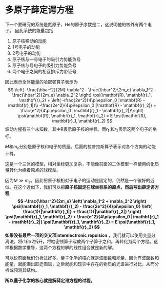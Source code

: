 # 多原子薛定谔方程

下一个要研究的系统是氦原子，He的原子序数是二，这说明他的核外有两个电子。 因此系统的能量包括

1. 原子核移动的动能
2. 1号电子的动能
3. 2号电子的动能
4. 原子核与一号电子的吸引力势能负号
5. 原子核与号电子的吸引力势能负号
6. 两个电子之间的相互排斥力带证号

因此表示全体能量的哈密顿算子表示为
$$
\left( -\frac{\hbar^2}{2M} \nabla^2 - \frac{\hbar^2}{2m_e} \nabla_1^2 - \frac{\hbar^2}{2m_e} \nabla_2^2 \right) \psi(\mathbf{R}, \mathbf{r}_1, \mathbf{r}_2) + \left( -\frac{2e^2}{4\pi\epsilon_0 |\mathbf{R} - \mathbf{r}_1|}\\ 
-\frac{2e^2}{4\pi\epsilon_0 |\mathbf{R} - \mathbf{r}_2|} + \frac{e^2}{4\pi\epsilon_0 |\mathbf{r}_1 - \mathbf{r}_2|}\right)  \psi(\mathbf{R}, \mathbf{r}_1, \mathbf{r}_2) = E \psi(\mathbf{R}, \mathbf{r}_1, \mathbf{r}_2)
$$
波动方程有三个未知数，其中R表示原子核的坐标，而$r_1$ 和$r_2$表示这两个电子的坐标。

$M$和$m_e$分别是原子核和电子的质量。后面的拉普拉斯算子表示对各个方向的动能计算。

这是一个三体的模型，相对坐标更加复杂，不能像前面的二体模型一样使用约化质量转化为绕着原点的球模型。

因为$M\gg m_e$，因此把原子核相对于电子的运动是固定的，仍然是一个很好的近似。在这个近似下，我们可以把**原子核固定在球坐标系的原点，**然后写出薛定谔方程
$$
-\frac{\hbar^2}{2m_e} \left( \nabla_1^2 + \nabla_2^2 \right) \psi(\mathbf{r}_1, \mathbf{r}_2) - \frac{2e^2}{4\pi\epsilon_0} \left( \frac{1}{|\mathbf{r}_1|} + \frac{1}{|\mathbf{r}_2|} \right) \psi(\mathbf{r}_1, \mathbf{r}_2) + \frac{e^2}{4\pi\epsilon_0 |\mathbf{r}_1 - \mathbf{r}_2|} \psi(\mathbf{r}_1, \mathbf{r}_2) = E \psi(\mathbf{r}_1, \mathbf{r}_2)
$$
如果没有最后一项的**交叉项interelectronic repulsion** ，我们就可以使用变量分离法，将r1和r2拆开，将哈密顿算子写成两个子算子之和。再转化为两个方程。这样根据数学推导，这两个方程的解的线性组合就是新的解。

可以说前面我们分析过好多。量子化学的核心就是波函数和能量，因为有波函数和能量，就能画出跃迁图谱，之后就能和现实中存在的物质的光谱进行对比，从而分析或预测其结构。



**所以量子化学的核心就是解薛定谔方程的过程。**

